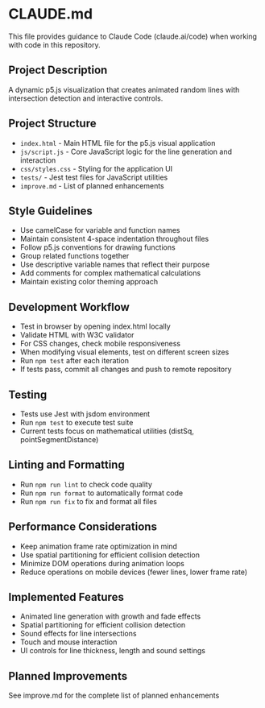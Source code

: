 # CLAUDE.md

This file provides guidance to Claude Code (claude.ai/code) when working with code in this repository.

## Project Description
A dynamic p5.js visualization that creates animated random lines with intersection detection and interactive controls.

## Project Structure
- `index.html` - Main HTML file for the p5.js visual application
- `js/script.js` - Core JavaScript logic for the line generation and interaction
- `css/styles.css` - Styling for the application UI
- `tests/` - Jest test files for JavaScript utilities
- `improve.md` - List of planned enhancements

## Style Guidelines
- Use camelCase for variable and function names 
- Maintain consistent 4-space indentation throughout files
- Follow p5.js conventions for drawing functions
- Group related functions together
- Use descriptive variable names that reflect their purpose
- Add comments for complex mathematical calculations
- Maintain existing color theming approach

## Development Workflow
- Test in browser by opening index.html locally
- Validate HTML with W3C validator
- For CSS changes, check mobile responsiveness
- When modifying visual elements, test on different screen sizes
- Run `npm test` after each iteration
- If tests pass, commit all changes and push to remote repository

## Testing
- Tests use Jest with jsdom environment
- Run `npm test` to execute test suite
- Current tests focus on mathematical utilities (distSq, pointSegmentDistance)

## Linting and Formatting
- Run `npm run lint` to check code quality
- Run `npm run format` to automatically format code
- Run `npm run fix` to fix and format all files

## Performance Considerations
- Keep animation frame rate optimization in mind
- Use spatial partitioning for efficient collision detection
- Minimize DOM operations during animation loops
- Reduce operations on mobile devices (fewer lines, lower frame rate)

## Implemented Features
- Animated line generation with growth and fade effects
- Spatial partitioning for efficient collision detection
- Sound effects for line intersections
- Touch and mouse interaction
- UI controls for line thickness, length and sound settings

## Planned Improvements
See improve.md for the complete list of planned enhancements
